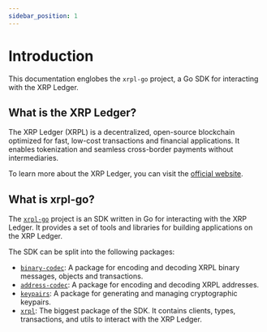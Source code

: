 ```yaml
---
sidebar_position: 1
---
```


# Introduction

This documentation englobes the `xrpl-go` project, a Go SDK for interacting with the XRP Ledger.

## What is the XRP Ledger?

The XRP Ledger (XRPL) is a decentralized, open-source blockchain optimized for fast, low-cost transactions and financial applications. It enables tokenization and seamless cross-border payments without intermediaries.

To learn more about the XRP Ledger, you can visit the [official website](https://xrpl.org/).

## What is xrpl-go?

The [`xrpl-go`](https://github.com/Peersyst/xrpl-go) project is an SDK written in Go for interacting with the XRP Ledger. It provides a set of tools and libraries for building applications on the XRP Ledger.

The SDK can be split into the following packages:

- [`binary-codec`](packages/binary-codec.md): A package for encoding and decoding XRPL binary messages, objects and transactions.
- [`address-codec`](packages/address-codec.md): A package for encoding and decoding XRPL addresses.
- [`keypairs`](packages/keypairs.md): A package for generating and managing cryptographic keypairs.
- [`xrpl`](packages/xrpl.md): The biggest package of the SDK. It contains clients, types, transactions, and utils to interact with the XRP Ledger.


